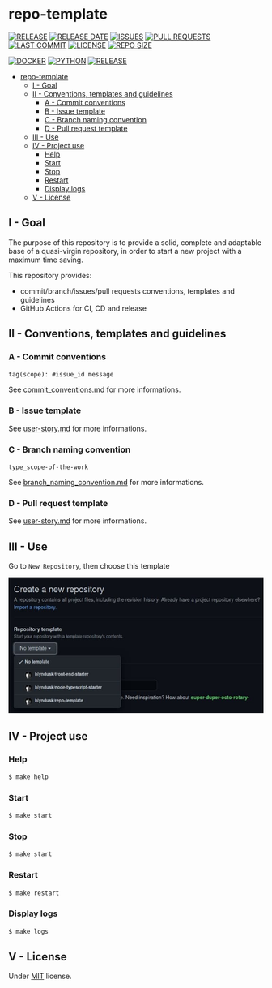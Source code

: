 # repo-template

[![RELEASE](https://img.shields.io/github/v/release/blyndusk/repo-template)](https://github.com/blyndusk/repo-template/releases)
[![RELEASE DATE](https://img.shields.io/github/release-date/blyndusk/repo-template)](https://github.com/blyndusk/repo-template/commits/main)
[![ISSUES](https://img.shields.io/github/issues/blyndusk/repo-template)](https://github.com/blyndusk/repo-template/issues)
[![PULL REQUESTS](https://img.shields.io/github/issues-pr/blyndusk/repo-template)](https://github.com/blyndusk/repo-template/pulls) 
[![LAST COMMIT](https://img.shields.io/github/last-commit/blyndusk/repo-template)](https://github.com/blyndusk/repo-template/commits/main)
[![LICENSE](https://img.shields.io/github/license/blyndusk/repo-template)](https://github.com/blyndusk/repo-template/blob/main/LICENSE) 
[![REPO SIZE](https://img.shields.io/github/repo-size/blyndusk/repo-template)](https://github.com/blyndusk/repo-template) 

[![DOCKER](https://github.com/blyndusk/repo-template/actions/workflows/docker.yml/badge.svg)](https://github.com/blyndusk/repo-template/actions/workflows/docker.yml) 
[![PYTHON](https://github.com/blyndusk/repo-template/actions/workflows/python.yml/badge.svg)](https://github.com/blyndusk/repo-template/actions/workflows/python.yml)
[![RELEASE](https://github.com/blyndusk/repo-template/actions/workflows/release.yml/badge.svg)](https://github.com/blyndusk/repo-template/actions/workflows/release.yml)

- [repo-template](#repo-template)
  - [I - Goal](#i---goal)
  - [II - Conventions, templates and guidelines](#ii---conventions-templates-and-guidelines)
    - [A - Commit conventions](#a---commit-conventions)
    - [B - Issue template](#b---issue-template)
    - [C - Branch naming convention](#c---branch-naming-convention)
    - [D - Pull request template](#d---pull-request-template)
  - [III - Use](#iii---use)
  - [IV - Project use](#iv---project-use)
    - [Help](#help)
    - [Start](#start)
    - [Stop](#stop)
    - [Restart](#restart)
    - [Display logs](#display-logs)
  - [V - License](#v---license)

## I - Goal

The purpose of this repository is to provide a solid, complete and adaptable base of a quasi-virgin repository, in order to start a new project with a maximum time saving.

This repository provides:
  - commit/branch/issues/pull requests conventions, templates and guidelines
  - GitHub Actions for CI, CD and release
  

## II - Conventions, templates and guidelines

### A - Commit conventions

```
tag(scope): #issue_id message
```

See [commit_conventions.md](.github/commit_conventions.md) for more informations.

### B - Issue template

See [user-story.md](.github/ISSUE_TEMPLATE/user-story.md) for more informations.

### C - Branch naming convention

```
type_scope-of-the-work
```

See [branch_naming_convention.md](.github/branch_naming_convention.md) for more informations.

### D - Pull request template

See [user-story.md](.github/pull_request_template.md) for more informations.

## III - Use

Go to `New Repository`, then choose this template

![create-as-tpl](./docs/create-as-tpl.jpg)


## IV - Project use

### Help

```bash
$ make help
```

### Start

```bash
$ make start
```

### Stop

```bash
$ make start
```

### Restart

```bash
$ make restart
```

### Display logs

```bash
$ make logs
```

## V - License

Under [MIT](./LICENSE) license.
